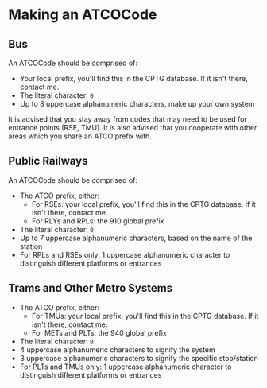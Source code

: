 # Making an ATCOCode

## Bus

An ATCOCode should be comprised of:

- Your local prefix, you'll find this in the CPTG database. If it isn't there,
  contact me.
- The literal character: `0`
- Up to 8 uppercase alphanumeric characters, make up your own system

It is advised that you stay away from codes that may need to be used for
entrance points (RSE, TMU). It is also advised that you cooperate with other
areas which you share an ATCO prefix with.

## Public Railways

An ATCOCode should be comprised of:

- The ATCO prefix, either:
  - For RSEs: your local prefix, you'll find this in the CPTG database. If it
    isn't there, contact me.
  - For RLYs and RPLs: the 910 global prefix
- The literal character: `0`
- Up to 7 uppercase alphanumeric characters, based on the name of the station
- For RPLs and RSEs only: 1 uppercase alphanumeric character to distinguish
  different platforms or entrances

## Trams and Other Metro Systems

- The ATCO prefix, either:
  - For TMUs: your local prefix, you'll find this in the CPTG database. If it
    isn't there, contact me.
  - For METs and PLTs: the 940 global prefix
- The literal character: `0`
- 4 uppercase alphanumeric characters to signify the system
- 3 uppercase alphanumeric characters to signify the specific stop/station
- For PLTs and TMUs only: 1 uppercase alphanumeric character to distinguish
  different platforms or entrances
